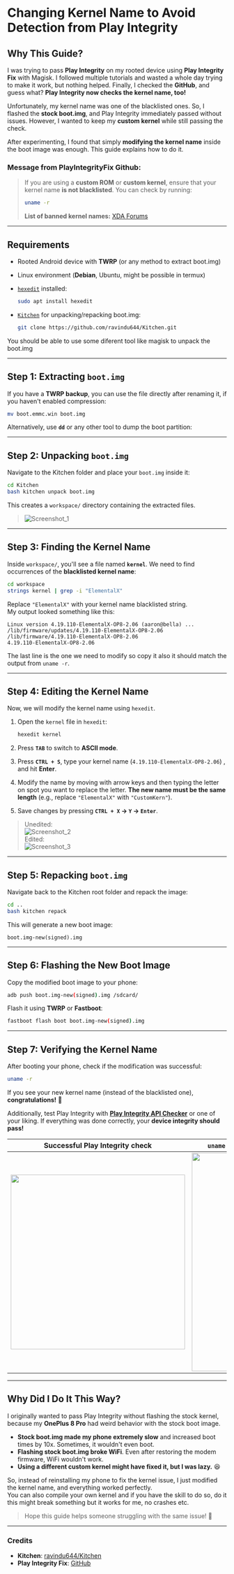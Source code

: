 # **Changing Kernel Name to Avoid Detection from Play Integrity**  

## **Why This Guide?**  
I was trying to pass **Play Integrity** on my rooted device using **Play Integrity Fix** with Magisk. I followed multiple tutorials and wasted a whole day trying to make it work, but nothing helped. Finally, I checked the **GitHub**, and guess what? **Play Integrity now checks the kernel name, too!**  

Unfortunately, my kernel name was one of the blacklisted ones. So, I flashed the **stock boot.img**, and Play Integrity immediately passed without issues. However, I wanted to keep my **custom kernel** while still passing the check.  

After experimenting, I found that simply **modifying the kernel name** inside the boot image was enough. This guide explains how to do it.  

### Message from PlayIntegrityFix Github:
> If you are using a **custom ROM** or **custom kernel**, ensure that your kernel name **is not blacklisted**. You can check by running:  
> ```sh
> uname -r
> ```
> **List of banned kernel names:** [XDA Forums](https://xdaforums.com/t/module-play-integrity-fix-safetynet-fix.4607985/post-89308909)  

---

## **Requirements**
- Rooted Android device with **TWRP** (or any method to extract boot.img)  
- Linux environment (**Debian**, Ubuntu, might be possible in termux)  
- [`hexedit`](https://packages.debian.org/bookworm/hexedit) installed:  

  ```sh
  sudo apt install hexedit
  ```
- [`Kitchen`](https://github.com/ravindu644/Kitchen) for unpacking/repacking boot.img:  

  ```sh
  git clone https://github.com/ravindu644/Kitchen.git
  ```  
You should be able to use some diferent tool like magisk to unpack the boot.img

---

## **Step 1: Extracting `boot.img`**  
If you have a **TWRP backup**, you can use the file directly after renaming it, if you haven't enabled compression:  
```sh
mv boot.emmc.win boot.img
```
Alternatively, use **`dd`** or any other tool to dump the boot partition:  


---

## **Step 2: Unpacking `boot.img`**  
Navigate to the Kitchen folder and place your `boot.img` inside it:  
```sh
cd Kitchen
bash kitchen unpack boot.img
```
This creates a `workspace/` directory containing the extracted files.  

>![Screenshot_1](https://github.com/user-attachments/assets/0accd985-c457-465b-8543-164e688f7c62)


---

## **Step 3: Finding the Kernel Name**
Inside `workspace/`, you'll see a file named **`kernel`**. We need to find occurrences of the **blacklisted kernel name**:  

```sh
cd workspace
strings kernel | grep -i "ElementalX"
```
Replace `"ElementalX"` with your kernel name blacklisted string.  
My output looked something like this:  

```
Linux version 4.19.110-ElementalX-OP8-2.06 (aaron@bella) ...
/lib/firmware/updates/4.19.110-ElementalX-OP8-2.06
/lib/firmware/4.19.110-ElementalX-OP8-2.06
4.19.110-ElementalX-OP8-2.06
```
The last line is the one we need to modify so copy it also it should match the output from `uname -r`.

---

## **Step 4: Editing the Kernel Name**
Now, we will modify the kernel name using `hexedit`.  

1. Open the `kernel` file in `hexedit`:  

   ```sh
   hexedit kernel
   ```
2. Press **`TAB`** to switch to **ASCII mode**.  
3. Press **`CTRL + S`**, type your kernel name (`4.19.110-ElementalX-OP8-2.06`) , and hit **Enter**.  
4. Modify the name by moving with arrow keys and then typing the letter on spot you want to replace the letter. 
   **The new name must be the same length** (e.g., replace `"ElementalX"` with `"CustomKern"`).  
5. Save changes by pressing **`CTRL + X` → `Y` → `Enter`**.  

>Unedited:  
![Screenshot_2](https://github.com/user-attachments/assets/731e4ecc-f184-4cd3-bf9d-e863fd9efd72)   
Edited:  
![Screenshot_3](https://github.com/user-attachments/assets/0956952c-e8ce-447e-9d7a-8d814650beba)



---

## **Step 5: Repacking `boot.img`**
Navigate back to the Kitchen root folder and repack the image:  
```sh
cd ..
bash kitchen repack
```
This will generate a new boot image:  
```
boot.img-new(signed).img
```

---

## **Step 6: Flashing the New Boot Image**
Copy the modified boot image to your phone:  
```sh
adb push boot.img-new(signed).img /sdcard/
```
Flash it using **TWRP** or **Fastboot**:  
```sh
fastboot flash boot boot.img-new(signed).img
```

---

## **Step 7: Verifying the Kernel Name**
After booting your phone, check if the modification was successful:  
```sh
uname -r
```
If you see your new kernel name (instead of the blacklisted one), **congratulations!** 🎉  

Additionally, test Play Integrity with [**Play Integrity API Checker**](https://play.google.com/store/apps/details?id=gr.nikolasspyr.integritycheck) or one of your liking. If everything was done correctly, your **device integrity should pass!**  

| Successful Play Integrity check | `uname -r` inside Termux showing the modified boot.img |
|--------------------------------|------------------------------------------------------|
| <img src="https://github.com/user-attachments/assets/1b706c7e-a67c-405f-b9ea-31a417d9f94b" height="400"> | <img src="https://github.com/user-attachments/assets/40658819-66a6-4872-abd9-9826af87d101" width="500"> |



---

## **Why Did I Do It This Way?**  
I originally wanted to pass Play Integrity without flashing the stock kernel, because my **OnePlus 8 Pro** had weird behavior with the stock boot image.  

- **Stock boot.img made my phone extremely slow** and increased boot times by 10x. Sometimes, it wouldn't even boot.  
- **Flashing stock boot.img broke WiFi**. Even after restoring the modem firmware, WiFi wouldn't work.  
- **Using a different custom kernel might have fixed it, but I was lazy.** 😆  

So, instead of reinstalling my phone to fix the kernel issue, I just modified the kernel name, and everything worked perfectly.  
You can also compile your own kernel and if you have the skill to do so, do it this might break something but it works for me, no crashes etc.
> Hope this guide helps someone struggling with the same issue! 🚀  

---

### **Credits**
- **Kitchen**: [ravindu644/Kitchen](https://github.com/ravindu644/Kitchen)  
- **Play Integrity Fix**: [GitHub](https://github.com/chiteroman/PlayIntegrityFix)  
